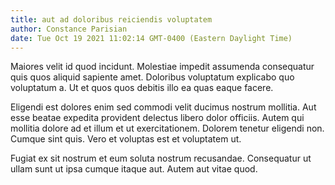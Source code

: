 ```yaml
---
title: aut ad doloribus reiciendis voluptatem
author: Constance Parisian
date: Tue Oct 19 2021 11:02:14 GMT-0400 (Eastern Daylight Time)
---
```

Maiores velit id quod incidunt. Molestiae impedit assumenda consequatur quis quos aliquid sapiente amet. Doloribus voluptatum explicabo quo voluptatum a. Ut et quos quos debitis illo ea quas eaque facere.

 Eligendi est dolores enim sed commodi velit ducimus nostrum mollitia. Aut esse beatae expedita provident delectus libero dolor officiis. Autem qui mollitia dolore ad et illum et ut exercitationem. Dolorem tenetur eligendi non. Cumque sint quis. Vero et voluptas est et voluptatem ut.

 Fugiat ex sit nostrum et eum soluta nostrum recusandae. Consequatur ut ullam sunt ut ipsa cumque itaque aut. Autem aut vitae quod.